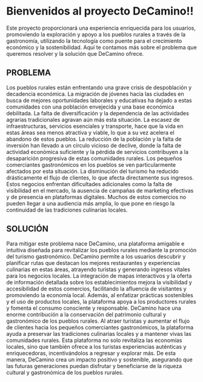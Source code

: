 
<h1> Bienvenidos al proyecto DeCamino!!</h1>
<p>Este proyecto proporcionará una experiencia enriquecida para los
usuarios, promoviendo la exploración y apoyo a los pueblos rurales
a través de la gastronomía, utilizando la tecnología como puente
para el crecimiento económico y la sostenibilidad.
Aquí te contamos más sobre el problema que queremos resolver y la
solución que DeCamino ofrece.</p>

<h2>PROBLEMA</h2>

<p>Los pueblos rurales están enfrentando una grave crisis de despoblación y decadencia
económica. La migración de jóvenes hacia las ciudades en busca de mejores
oportunidades laborales y educativas ha dejado a estas comunidades con una
población envejecida y una base económica debilitada. La falta de diversificación y la
dependencia de las actividades agrarias tradicionales agravan aún más esta situación.
La escasez de infraestructuras, servicios esenciales y transporte, hace que la vida en
estas áreas sea menos atractiva y viable, lo que a su vez acelera el abandono de estos
pueblos. La reducción de la población y la falta de inversión han llevado a un círculo
vicioso de declive, donde la falta de actividad económica suficiente y la pérdida de
servicios contribuyen a la desaparición progresiva de estas comunidades rurales.
Los pequeños comerciantes gastronómicos en los pueblos se ven particularmente
afectados por esta situación. La disminución del turismo ha reducido drásticamente el
flujo de clientes, lo que afecta directamente sus ingresos. Estos negocios enfrentan
dificultades adicionales como la falta de visibilidad en el mercado, la ausencia de
campañas de marketing efectivas y de presencia en
plataformas digitales. Muchos de estos comercios no
pueden llegar a una audiencia más amplia, lo que
pone en riesgo la continuidad de las tradiciones
culinarias locales.</p>

<h2>SOLUCIÓN</h2>

<p>Para mitigar este problema nace DeCamino, una plataforma amigable e intuitiva
diseñada para revitalizar los pueblos rurales mediante la promoción del turismo
gastronómico.
DeCamino permite a los usuarios descubrir y planificar rutas que destacan los mejores
restaurantes y experiencias culinarias en estas áreas, atrayendo turistas y generando
ingresos vitales para los negocios locales. La integración de mapas interactivos y la
oferta de información detallada sobre los establecimientos mejora la visibilidad y
accesibilidad de estos comercios, facilitando la afluencia de visitantes y promoviendo
la economía local. Además, al enfatizar prácticas sostenibles y el uso de productos
locales, la plataforma apoya a los productores rurales y fomenta el consumo
consciente y responsable.
DeCamino hace una enorme contribución a la conservación del patrimonio cultural y
gastronómico de los pueblos rurales. Al atraer turistas y aumentar el flujo de clientes
hacia los pequeños comerciantes gastronómicos, la plataforma ayuda a preservar las
tradiciones culinarias locales y a mantener vivas las comunidades rurales.
Esta plataforma no solo revitaliza las economías locales, sino que también ofrece a los
turistas experiencias auténticas y enriquecedoras, incentivándolos a regresar y
explorar más. De esta manera, DeCamino crea un impacto positivo y sostenible,
asegurando que las futuras generaciones puedan disfrutar y beneficiarse de la riqueza
cultural y gastronómica de los pueblos rurales.</p>